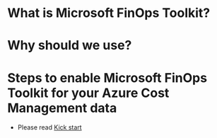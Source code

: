 
# What is Microsoft FinOps Toolkit?

# Why should we use?

# Steps to enable Microsoft FinOps Toolkit for your Azure Cost Management data


- Please read [Kick start](https://microsoft.github.io/finops-toolkit/)

